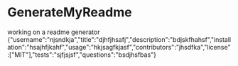 # GenerateMyReadme
working on a readme generator
{"username":"njsndkja","title":"djhfjhsafj","description":"bdjskfhahsf","installation":"hsajhfjkahf","usage":"hkjsagfkjasf","contributors":"jhsdfka","license":["MIT"],"tests":"sjfjsjsf","questions":"bsdjhsfbas"}